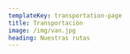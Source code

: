 ```yaml
---
templateKey: transportation-page
title: Transportación
image: /img/van.jpg
heading: Nuestras rutas
---
```

